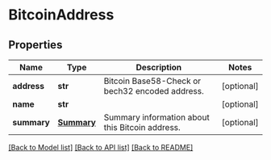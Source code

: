 # BitcoinAddress

## Properties
Name | Type | Description | Notes
------------ | ------------- | ------------- | -------------
**address** | **str** | Bitcoin Base58-Check or bech32 encoded address. | [optional] 
**name** | **str** |  | [optional] 
**summary** | [**Summary**](Summary.md) | Summary information about this Bitcoin address. | [optional] 

[[Back to Model list]](../README.md#documentation-for-models) [[Back to API list]](../README.md#documentation-for-api-endpoints) [[Back to README]](../README.md)


